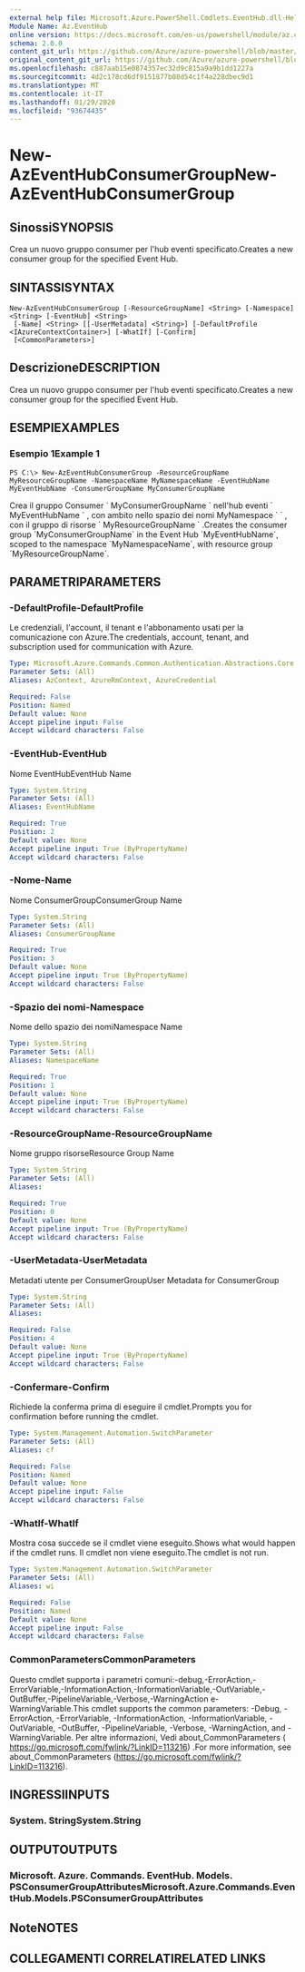 ```yaml
---
external help file: Microsoft.Azure.PowerShell.Cmdlets.EventHub.dll-Help.xml
Module Name: Az.EventHub
online version: https://docs.microsoft.com/en-us/powershell/module/az.eventhub/new-azeventhubconsumergroup
schema: 2.0.0
content_git_url: https://github.com/Azure/azure-powershell/blob/master/src/EventHub/EventHub/help/New-AzEventHubConsumerGroup.md
original_content_git_url: https://github.com/Azure/azure-powershell/blob/master/src/EventHub/EventHub/help/New-AzEventHubConsumerGroup.md
ms.openlocfilehash: c887aab15e0874357ec32d9c815a9a9b1dd1227a
ms.sourcegitcommit: 4d2c178cd6df9151877b08d54c1f4a228dbec9d1
ms.translationtype: MT
ms.contentlocale: it-IT
ms.lasthandoff: 01/29/2020
ms.locfileid: "93674435"
---
```

# <span data-ttu-id="5c293-101">New-AzEventHubConsumerGroup</span><span class="sxs-lookup"><span data-stu-id="5c293-101">New-AzEventHubConsumerGroup</span></span>

## <span data-ttu-id="5c293-102">Sinossi</span><span class="sxs-lookup"><span data-stu-id="5c293-102">SYNOPSIS</span></span>
<span data-ttu-id="5c293-103">Crea un nuovo gruppo consumer per l'hub eventi specificato.</span><span class="sxs-lookup"><span data-stu-id="5c293-103">Creates a new consumer group for the specified Event Hub.</span></span>

## <span data-ttu-id="5c293-104">SINTASSI</span><span class="sxs-lookup"><span data-stu-id="5c293-104">SYNTAX</span></span>

```
New-AzEventHubConsumerGroup [-ResourceGroupName] <String> [-Namespace] <String> [-EventHub] <String>
 [-Name] <String> [[-UserMetadata] <String>] [-DefaultProfile <IAzureContextContainer>] [-WhatIf] [-Confirm]
 [<CommonParameters>]
```

## <span data-ttu-id="5c293-105">Descrizione</span><span class="sxs-lookup"><span data-stu-id="5c293-105">DESCRIPTION</span></span>
<span data-ttu-id="5c293-106">Crea un nuovo gruppo consumer per l'hub eventi specificato.</span><span class="sxs-lookup"><span data-stu-id="5c293-106">Creates a new consumer group for the specified Event Hub.</span></span>

## <span data-ttu-id="5c293-107">ESEMPI</span><span class="sxs-lookup"><span data-stu-id="5c293-107">EXAMPLES</span></span>

### <span data-ttu-id="5c293-108">Esempio 1</span><span class="sxs-lookup"><span data-stu-id="5c293-108">Example 1</span></span>
```
PS C:\> New-AzEventHubConsumerGroup -ResourceGroupName MyResourceGroupName -NamespaceName MyNamespaceName -EventHubName MyEventHubName -ConsumerGroupName MyConsumerGroupName
```

<span data-ttu-id="5c293-109">Crea il gruppo Consumer \` MyConsumerGroupName \` nell'hub eventi \` MyEventHubName \` , con ambito nello spazio dei nomi MyNamespace \` \` , con il gruppo di risorse \` MyResourceGroupName \` .</span><span class="sxs-lookup"><span data-stu-id="5c293-109">Creates the consumer group \`MyConsumerGroupName\` in the Event Hub \`MyEventHubName\`, scoped to the namespace \`MyNamespaceName\`, with resource group \`MyResourceGroupName\`.</span></span>

## <span data-ttu-id="5c293-110">PARAMETRI</span><span class="sxs-lookup"><span data-stu-id="5c293-110">PARAMETERS</span></span>

### <span data-ttu-id="5c293-111">-DefaultProfile</span><span class="sxs-lookup"><span data-stu-id="5c293-111">-DefaultProfile</span></span>
<span data-ttu-id="5c293-112">Le credenziali, l'account, il tenant e l'abbonamento usati per la comunicazione con Azure.</span><span class="sxs-lookup"><span data-stu-id="5c293-112">The credentials, account, tenant, and subscription used for communication with Azure.</span></span>

```yaml
Type: Microsoft.Azure.Commands.Common.Authentication.Abstractions.Core.IAzureContextContainer
Parameter Sets: (All)
Aliases: AzContext, AzureRmContext, AzureCredential

Required: False
Position: Named
Default value: None
Accept pipeline input: False
Accept wildcard characters: False
```

### <span data-ttu-id="5c293-113">-EventHub</span><span class="sxs-lookup"><span data-stu-id="5c293-113">-EventHub</span></span>
<span data-ttu-id="5c293-114">Nome EventHub</span><span class="sxs-lookup"><span data-stu-id="5c293-114">EventHub Name</span></span>

```yaml
Type: System.String
Parameter Sets: (All)
Aliases: EventHubName

Required: True
Position: 2
Default value: None
Accept pipeline input: True (ByPropertyName)
Accept wildcard characters: False
```

### <span data-ttu-id="5c293-115">-Nome</span><span class="sxs-lookup"><span data-stu-id="5c293-115">-Name</span></span>
<span data-ttu-id="5c293-116">Nome ConsumerGroup</span><span class="sxs-lookup"><span data-stu-id="5c293-116">ConsumerGroup Name</span></span>

```yaml
Type: System.String
Parameter Sets: (All)
Aliases: ConsumerGroupName

Required: True
Position: 3
Default value: None
Accept pipeline input: True (ByPropertyName)
Accept wildcard characters: False
```

### <span data-ttu-id="5c293-117">-Spazio dei nomi</span><span class="sxs-lookup"><span data-stu-id="5c293-117">-Namespace</span></span>
<span data-ttu-id="5c293-118">Nome dello spazio dei nomi</span><span class="sxs-lookup"><span data-stu-id="5c293-118">Namespace Name</span></span>

```yaml
Type: System.String
Parameter Sets: (All)
Aliases: NamespaceName

Required: True
Position: 1
Default value: None
Accept pipeline input: True (ByPropertyName)
Accept wildcard characters: False
```

### <span data-ttu-id="5c293-119">-ResourceGroupName</span><span class="sxs-lookup"><span data-stu-id="5c293-119">-ResourceGroupName</span></span>
<span data-ttu-id="5c293-120">Nome gruppo risorse</span><span class="sxs-lookup"><span data-stu-id="5c293-120">Resource Group Name</span></span>

```yaml
Type: System.String
Parameter Sets: (All)
Aliases:

Required: True
Position: 0
Default value: None
Accept pipeline input: True (ByPropertyName)
Accept wildcard characters: False
```

### <span data-ttu-id="5c293-121">-UserMetadata</span><span class="sxs-lookup"><span data-stu-id="5c293-121">-UserMetadata</span></span>
<span data-ttu-id="5c293-122">Metadati utente per ConsumerGroup</span><span class="sxs-lookup"><span data-stu-id="5c293-122">User Metadata for ConsumerGroup</span></span>

```yaml
Type: System.String
Parameter Sets: (All)
Aliases:

Required: False
Position: 4
Default value: None
Accept pipeline input: True (ByPropertyName)
Accept wildcard characters: False
```

### <span data-ttu-id="5c293-123">-Confermare</span><span class="sxs-lookup"><span data-stu-id="5c293-123">-Confirm</span></span>
<span data-ttu-id="5c293-124">Richiede la conferma prima di eseguire il cmdlet.</span><span class="sxs-lookup"><span data-stu-id="5c293-124">Prompts you for confirmation before running the cmdlet.</span></span>

```yaml
Type: System.Management.Automation.SwitchParameter
Parameter Sets: (All)
Aliases: cf

Required: False
Position: Named
Default value: None
Accept pipeline input: False
Accept wildcard characters: False
```

### <span data-ttu-id="5c293-125">-WhatIf</span><span class="sxs-lookup"><span data-stu-id="5c293-125">-WhatIf</span></span>
<span data-ttu-id="5c293-126">Mostra cosa succede se il cmdlet viene eseguito.</span><span class="sxs-lookup"><span data-stu-id="5c293-126">Shows what would happen if the cmdlet runs.</span></span>
<span data-ttu-id="5c293-127">Il cmdlet non viene eseguito.</span><span class="sxs-lookup"><span data-stu-id="5c293-127">The cmdlet is not run.</span></span>

```yaml
Type: System.Management.Automation.SwitchParameter
Parameter Sets: (All)
Aliases: wi

Required: False
Position: Named
Default value: None
Accept pipeline input: False
Accept wildcard characters: False
```

### <span data-ttu-id="5c293-128">CommonParameters</span><span class="sxs-lookup"><span data-stu-id="5c293-128">CommonParameters</span></span>
<span data-ttu-id="5c293-129">Questo cmdlet supporta i parametri comuni:-debug,-ErrorAction,-ErrorVariable,-InformationAction,-InformationVariable,-OutVariable,-OutBuffer,-PipelineVariable,-Verbose,-WarningAction e-WarningVariable.</span><span class="sxs-lookup"><span data-stu-id="5c293-129">This cmdlet supports the common parameters: -Debug, -ErrorAction, -ErrorVariable, -InformationAction, -InformationVariable, -OutVariable, -OutBuffer, -PipelineVariable, -Verbose, -WarningAction, and -WarningVariable.</span></span> <span data-ttu-id="5c293-130">Per altre informazioni, Vedi about_CommonParameters ( https://go.microsoft.com/fwlink/?LinkID=113216) .</span><span class="sxs-lookup"><span data-stu-id="5c293-130">For more information, see about_CommonParameters (https://go.microsoft.com/fwlink/?LinkID=113216).</span></span>

## <span data-ttu-id="5c293-131">INGRESSI</span><span class="sxs-lookup"><span data-stu-id="5c293-131">INPUTS</span></span>

### <span data-ttu-id="5c293-132">System. String</span><span class="sxs-lookup"><span data-stu-id="5c293-132">System.String</span></span>

## <span data-ttu-id="5c293-133">OUTPUT</span><span class="sxs-lookup"><span data-stu-id="5c293-133">OUTPUTS</span></span>

### <span data-ttu-id="5c293-134">Microsoft. Azure. Commands. EventHub. Models. PSConsumerGroupAttributes</span><span class="sxs-lookup"><span data-stu-id="5c293-134">Microsoft.Azure.Commands.EventHub.Models.PSConsumerGroupAttributes</span></span>

## <span data-ttu-id="5c293-135">Note</span><span class="sxs-lookup"><span data-stu-id="5c293-135">NOTES</span></span>

## <span data-ttu-id="5c293-136">COLLEGAMENTI CORRELATI</span><span class="sxs-lookup"><span data-stu-id="5c293-136">RELATED LINKS</span></span>
